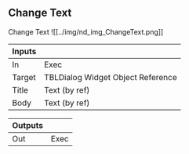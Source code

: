 ## Change Text
Change Text
![[../img/nd_img_ChangeText.png]]

|Inputs||
|--|--|
| In | Exec |
| Target | TBLDialog Widget Object Reference |
| Title | Text (by ref) |
| Body | Text (by ref) |

|Outputs||
|--|--|
| Out | Exec |
